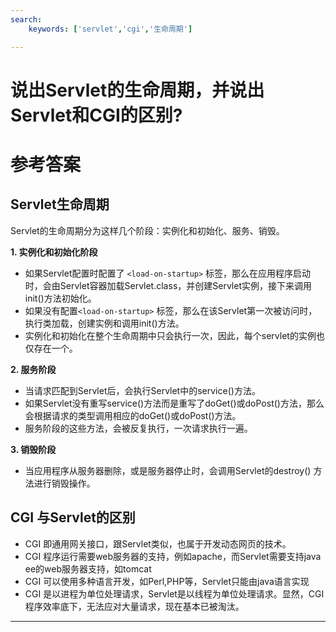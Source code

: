 ```yaml
---
search:
    keywords: ['servlet','cgi','生命周期']

---
```


# 说出Servlet的生命周期，并说出Servlet和CGI的区别?

# 参考答案

## Servlet生命周期
Servlet的生命周期分为这样几个阶段：实例化和初始化、服务、销毁。

**1. 实例化和初始化阶段**
* 如果Servlet配置时配置了 `<load-on-startup>` 标签，那么在应用程序启动时，会由Servlet容器加载Servlet.class，并创建Servlet实例，接下来调用init()方法初始化。
* 如果没有配置`<load-on-startup>` 标签，那么在该Servlet第一次被访问时，执行类加载，创建实例和调用init()方法。
* 实例化和初始化在整个生命周期中只会执行一次，因此，每个servlet的实例也仅存在一个。

**2. 服务阶段**
* 当请求匹配到Servlet后，会执行Servlet中的service()方法。
* 如果Servlet没有重写service()方法而是重写了doGet()或doPost()方法，那么会根据请求的类型调用相应的doGet()或doPost()方法。
* 服务阶段的这些方法，会被反复执行，一次请求执行一遍。

**3. 销毁阶段**
* 当应用程序从服务器删除，或是服务器停止时，会调用Servlet的destroy() 方法进行销毁操作。

## CGI 与Servlet的区别
* CGI 即通用网关接口，跟Servlet类似，也属于开发动态网页的技术。
* CGI 程序运行需要web服务器的支持，例如apache，而Servlet需要支持java ee的web服务器支持，如tomcat
* CGI 可以使用多种语言开发，如Perl,PHP等，Servlet只能由java语言实现
* CGI 是以进程为单位处理请求，Servlet是以线程为单位处理请求。显然，CGI程序效率底下，无法应对大量请求，现在基本已被淘汰。

---
